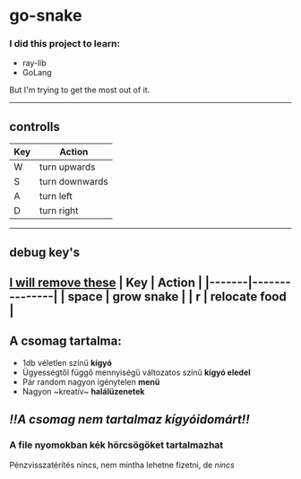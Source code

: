 # go-snake
### I did this project to learn:
- ray-lib
- GoLang

But I'm trying to get the most out of it.

---
## controlls
| Key | Action         |
|-----|----------------|
|   W | turn upwards   |
|   S | turn downwards |
|   A | turn left      |
|   D | turn right     |

---
## debug key's
<u>I will remove these</u>
|   Key | Action        |
|-------|---------------|
| space | grow snake    |
|     r | relocate food |
---
## A csomag tartalma:
- 1db véletlen színű **kígyó**
- Ügyességtől függő mennyiségű változatos színű **kígyó eledel**
- Pár random nagyon igénytelen **menü**
- Nagyon ~kreatív~ **halálüzenetek**

## ***!!A csomag nem tartalmaz kígyóidomárt!!***
### A file nyomokban kék hörcsögöket tartalmazhat

Pénzvisszatérítés nincs, nem mintha lehetne fizetni, de *nincs*